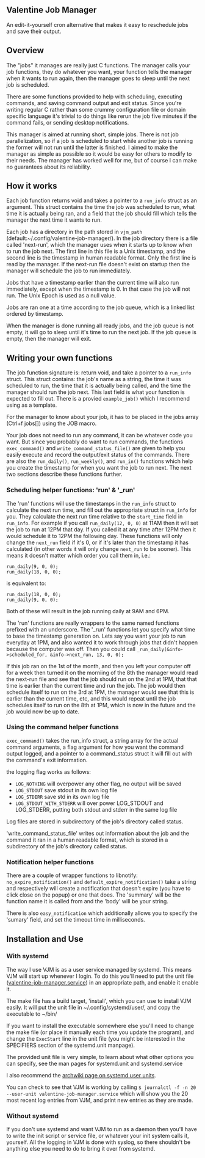 ## Valentine Job Manager
An edit-it-yourself cron alternative that makes it easy to reschedule jobs and save their output.

## Overview
The "jobs" it manages are really just C functions. The manager calls your job functions,
they do whatever you want, your function tells the manager when it wants to run again, then the manager goes to sleep until the next job is scheduled.

There are some functions provided to help with scheduling, executing commands, and saving command output and exit status. Since you're writing regular C rather than some crummy configuration file or domain specific language it's trivial to do things like rerun the job five minutes if the command fails, or sending desktop notifications.

This manager is aimed at running short, simple jobs. There is not job parallelization, so
if a job is scheduled to start while another job is running the former will not run until
the latter is finished. I aimed to make the manager as simple as possible so it would be
easy for others to modify to their needs. The manager has worked well for me, but of
course I can make no guarantees about its reliability.

## How it works
Each job function returns void and takes a pointer to a ```run_info``` struct as an argument. This struct
contains the time the job was scheduled to run, what time it is actually being ran, and a
field that the job should fill which tells the manager the next time it wants to run.

Each job has a directory in the path stored in ```vjm_path```
(default:~/.config/valentine-job-manager/). In the job directory there is a file called
'next-run', which the manager uses when it starts up to know when to run the job next. The
first line in this file is a Unix timestamp, and the second line is the timestamp in human
readable format. Only the first line is read by the manager. If the next-run file doesn't
exist on startup then the manager will schedule the job to run immediately.

Jobs that have a timestamp earlier than the current time will also run immediately, except
when the timestamp is 0. In that case the job will not run. The Unix Epoch is used as a
null value.

Jobs are ran one at a time according to the job queue, which is a linked list ordered by
timestamp.

When the manager is done running all ready jobs, and the job queue is not empty, it will
go to sleep until it's time to run the next job. If the job queue is empty, then the
manager will exit.

## Writing your own functions
The job function signature is: return void, and take a pointer to a ```run_info``` struct.
This struct contains: the job's name as a string, the time it was scheduled to run, the time that it is actually being called, and the time the manager should run the job next. This last field is what your function is expected to fill out.
There is a provied ```example_job()``` which I recommend using as a template.

For the manager to know about your job, it has to be placed in the jobs array (Ctrl+f jobs[]) using the JOB macro.

Your job does not need to run any command, it can be whatever code you want. But since you
probably do want to run commands, the functions ```exec_command()``` and
```write_command_status_file()``` are given to help you easily execute and record the output/exit status of the
commands. There are also the ```run_daily()```, ```run_weekly()```, and ```run_in()``` functions which help you create
the timestamp for when you want the job to run next. The next two sections describe these functions further.

### Scheduling helper functions: 'run' & '_run'
The 'run' functions will use the timestamps in the ```run_info``` struct to calculate the next
run time, and fill out the appropriate struct in ```run_info``` for you. They calculate the 
next run time relative to the ```start_time``` field in ```run_info```. For example if you call
```run_daily(12, 0, 0)``` at 11AM then it will set the job to run at 12PM that day. If you
called it at any time after 12PM then it would schedule it to 12PM the following day.
These functions will only change the ```next_run``` field if it's 0, or if it's later than the
timestamp it has calculated (in other words it will only change ```next_run``` to be sooner). This means it doesn't matter which order you call them in, i.e.:
```
run_daily(9, 0, 0);
run_daily(18, 0, 0);
```
is equivalent to:
```
run_daily(18, 0, 0);
run_daily(9, 0, 0);
```
Both of these will result in the job running daily at 9AM and 6PM.

The 'run' functions are really wrappers to the same named functions prefixed with an
underscore. The '_run' functions let you specify what time to base the timestamp
generation on. Lets say you want your job to run everyday at 1PM, and also wanted it to
work through jobs that didn't happen because the computer was off. Then you could call
```_run_daily(&info->scheduled_for, &info->next_run, 13, 0, 0);```

If this job ran on the 1st of the month, and then you left your computer off for a week
then turned it on the morniing of the 8th the manager would read the next-run file and see that the job should run on the 2nd at
1PM, that that time is earlier than the current time and run the job. The job would then
schedule itself to run on the 3rd at 1PM, the manager would see that this is earlier than
the current time, etc, and this would repeat until the job schedules itself to run on the
8th at 1PM, which is now in the future and the job would now be up to date.  

### Using the command helper functions
```exec_command()``` takes the run_info struct, a string array for the actual command arguments,
a flag argument for how you want the command output logged, and a pointer to a
command_status struct it will fill out with the command's exit information.

the logging flag works as follows:
- ```LOG_NOTHING``` will overpower any other flag, no output will be saved
- ```LOG_STDOUT```  save stdout in its own log file
- ```LOG_STDERR```  save std in its own log file
- ```LOG_STDOUT_WITH_STDERR``` will over power LOG_STDOUT and LOG_STDERR, putting both stdout and
stderr in the same log file

Log files are stored in subdirectory of the job's directory called status.

'write_command_status_file' writes out information about the job and the command it ran in
a human readable format, which is stored in a subdirectory of the job's directory called
status.

### Notification helper functions
There are a couple of wrapper functions to libnotify:
```no_expire_notification()``` and ```default_expire_notification()``` take a string and respectively will create a
notification that doesn't expire (you have to click close on the popup) or one that does.
The 'summary' will be the function name it is called from and the 'body' will be your
string.

There is also ```easy_notification``` which additionally allows you to specify the 'sumary' field, and set
the timeout time in milliseconds.

## Installation and Use

### With systemd
The way I use VJM is as a user service managed by systemd. This means VJM will start up
whenever I login. To do this you'll need to put the unit file
([valentine-job-manager.service](valentine-job-manager.service)) in an appropriate path, and enable it enable it.

The make file has a build target, 'install', which you can use to install VJM easily.
It will put the unit file in ~/.config/systemd/user/, and copy the executable to ~/bin/

If you want to install the executable somewhere else you'll need to change the make file
(or place it manually each time you update the program), and change the ```ExecStart``` line in
the unit file (you might be interested in the SPECIFIERS section of the systemd.unit manpage).

The provided unit file is very simple, to learn about what other options you can specify,
see the man pages for systemd.unit and systemd.service

I also recommend the [archwiki page on systemd user units](https://wiki.archlinux.org/title/systemd/User).

You can check to see that VJM is working by calling ```$ journalctl -f -n 20 --user-unit valentine-job-manager.service```
which will show you the 20 most recent log entries from VJM, and print new entries as they
are made.

### Without systemd
If you don't use systemd and want VJM to run as a daemon then you'll have to write the
init script or service file, or whatever your init system calls it, yourself. All the
logging in VJM is done with syslog, so there shouldn't be anything else you need to do to
bring it over from systemd.

